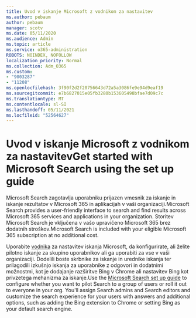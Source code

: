 ```yaml
---
title: Uvod v iskanje Microsoft z vodnikom za nastavitev
ms.author: pebaum
author: pebaum
manager: scotv
ms.date: 05/11/2020
ms.audience: Admin
ms.topic: article
ms.service: o365-administration
ROBOTS: NOINDEX, NOFOLLOW
localization_priority: Normal
ms.collection: Adm_O365
ms.custom:
- "9003287"
- "11208"
ms.openlocfilehash: 3f90f2d2f20756643d72a5a3086fe9e94d9eaf19
ms.sourcegitcommit: e7b6827015e05fb3280b153605498bfae7d09c7c
ms.translationtype: MT
ms.contentlocale: sl-SI
ms.lasthandoff: 05/11/2021
ms.locfileid: "52564627"
---
```

# <a name="get-started-with-microsoft-search-using-the-set-up-guide"></a><span data-ttu-id="3e83b-102">Uvod v iskanje Microsoft z vodnikom za nastavitev</span><span class="sxs-lookup"><span data-stu-id="3e83b-102">Get started with Microsoft Search using the set up guide</span></span>

<span data-ttu-id="3e83b-103">Microsoft Search zagotavlja uporabniku prijazen vmesnik za iskanje in iskanje rezultatov v Microsoft 365 in aplikacijah v vaši organizaciji.</span><span class="sxs-lookup"><span data-stu-id="3e83b-103">Microsoft Search provides a user-friendly interface to search and find results across Microsoft 365 services and applications in your organization.</span></span> <span data-ttu-id="3e83b-104">Storitev Microsoft Search je vključena v vašo upravičeno Microsoft 365 brez dodatnih stroškov.</span><span class="sxs-lookup"><span data-stu-id="3e83b-104">Microsoft Search is included with your eligible Microsoft 365 subscription at no additional cost.</span></span> 

<span data-ttu-id="3e83b-105">Uporabite [vodnika](https://go.microsoft.com/fwlink/?linkid=2156919) za nastavitev iskanja Microsoft, da konfigurirate, ali želite pilotno iskanje za skupino uporabnikov ali ga uporabiti za vse v vaši organizaciji. Dodelili boste skrbnike za iskanje in urednike iskanja ter prilagodili izkušnjo iskanja za uporabnike z odgovori in dodatnimi možnostmi, kot je dodajanje razširitve Bing v Chrome ali nastavitev Bing kot privzetega mehanizma za iskanje.</span><span class="sxs-lookup"><span data-stu-id="3e83b-105">Use the [Microsoft Search set up guide](https://go.microsoft.com/fwlink/?linkid=2156919) to configure whether you want to pilot Search to a group of users or roll it out to everyone in your org. You'll assign Search admins and Search editors and customize the search experience for your users with answers and additional options, such as adding the Bing extension to Chrome or setting Bing as your default search engine.</span></span>